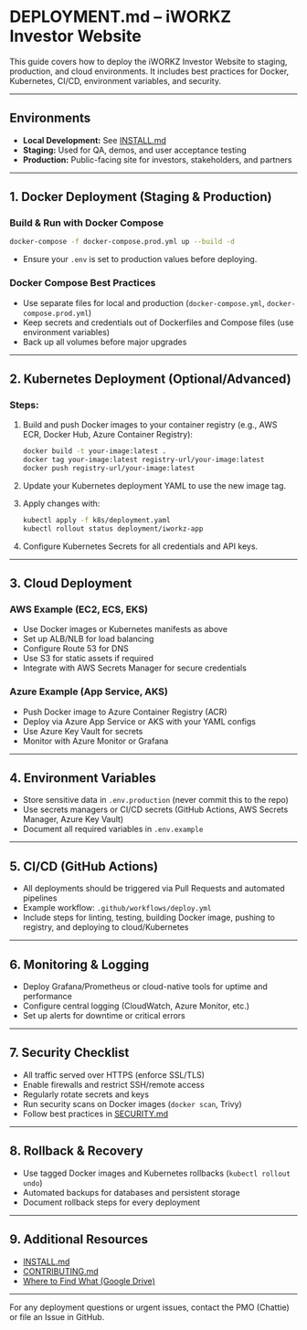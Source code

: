 # DEPLOYMENT.md – iWORKZ Investor Website

This guide covers how to deploy the iWORKZ Investor Website to staging, production, and cloud environments. It includes best practices for Docker, Kubernetes, CI/CD, environment variables, and security.

---

## Environments

* **Local Development:** See [INSTALL.md](./INSTALL.md)
* **Staging:** Used for QA, demos, and user acceptance testing
* **Production:** Public-facing site for investors, stakeholders, and partners

---

## 1. Docker Deployment (Staging & Production)

### Build & Run with Docker Compose

```bash
docker-compose -f docker-compose.prod.yml up --build -d
```

* Ensure your `.env` is set to production values before deploying.

### Docker Compose Best Practices

* Use separate files for local and production (`docker-compose.yml`, `docker-compose.prod.yml`)
* Keep secrets and credentials out of Dockerfiles and Compose files (use environment variables)
* Back up all volumes before major upgrades

---

## 2. Kubernetes Deployment (Optional/Advanced)

### Steps:

1. Build and push Docker images to your container registry (e.g., AWS ECR, Docker Hub, Azure Container Registry):

   ```bash
   docker build -t your-image:latest .
   docker tag your-image:latest registry-url/your-image:latest
   docker push registry-url/your-image:latest
   ```
2. Update your Kubernetes deployment YAML to use the new image tag.
3. Apply changes with:

   ```bash
   kubectl apply -f k8s/deployment.yaml
   kubectl rollout status deployment/iworkz-app
   ```
4. Configure Kubernetes Secrets for all credentials and API keys.

---

## 3. Cloud Deployment

### AWS Example (EC2, ECS, EKS)

* Use Docker images or Kubernetes manifests as above
* Set up ALB/NLB for load balancing
* Configure Route 53 for DNS
* Use S3 for static assets if required
* Integrate with AWS Secrets Manager for secure credentials

### Azure Example (App Service, AKS)

* Push Docker image to Azure Container Registry (ACR)
* Deploy via Azure App Service or AKS with your YAML configs
* Use Azure Key Vault for secrets
* Monitor with Azure Monitor or Grafana

---

## 4. Environment Variables

* Store sensitive data in `.env.production` (never commit this to the repo)
* Use secrets managers or CI/CD secrets (GitHub Actions, AWS Secrets Manager, Azure Key Vault)
* Document all required variables in `.env.example`

---

## 5. CI/CD (GitHub Actions)

* All deployments should be triggered via Pull Requests and automated pipelines
* Example workflow: `.github/workflows/deploy.yml`
* Include steps for linting, testing, building Docker image, pushing to registry, and deploying to cloud/Kubernetes

---

## 6. Monitoring & Logging

* Deploy Grafana/Prometheus or cloud-native tools for uptime and performance
* Configure central logging (CloudWatch, Azure Monitor, etc.)
* Set up alerts for downtime or critical errors

---

## 7. Security Checklist

* All traffic served over HTTPS (enforce SSL/TLS)
* Enable firewalls and restrict SSH/remote access
* Regularly rotate secrets and keys
* Run security scans on Docker images (`docker scan`, Trivy)
* Follow best practices in [SECURITY.md](./SECURITY.md)

---

## 8. Rollback & Recovery

* Use tagged Docker images and Kubernetes rollbacks (`kubectl rollout undo`)
* Automated backups for databases and persistent storage
* Document rollback steps for every deployment

---

## 9. Additional Resources

* [INSTALL.md](./INSTALL.md)
* [CONTRIBUTING.md](./CONTRIBUTING.md)
* [Where to Find What (Google Drive)](ADD_LINK_ONCE_FILE_IS_UPLOADED)

---

For any deployment questions or urgent issues, contact the PMO (Chattie) or file an Issue in GitHub.

